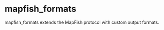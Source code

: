 mapfish_formats
===============

mapfish_formats extends the MapFish protocol with custom output formats.
